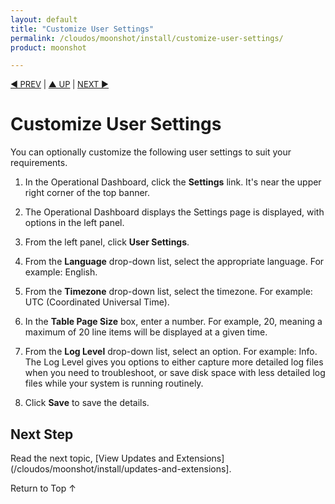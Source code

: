 ```yaml
---
layout: default
title: "Customize User Settings"
permalink: /cloudos/moonshot/install/customize-user-settings/
product: moonshot

---
```



<script> 

function PageRefresh { 
onLoad="window.refresh" 
} 
 
PageRefresh();

</script>


<p style="font-size: small;"> <a href="/cloudos/moonshot/install/license/">&#9664; PREV</a> | <a href="/cloudos/moonshot/install/">&#9650; UP</a> | <a href="/cloudos/moonshot/install/updates-and-extensions/">NEXT &#9654;</a> </p>

# Customize User Settings

You can optionally customize the following user settings to suit your requirements.  

1. In the Operational Dashboard, click the <b>Settings</b> link. It's near the upper right corner of the top banner.

2. The Operational Dashboard displays the Settings page is displayed, with options in the left panel.

3. From the left panel, click <b>User Settings</b>.  

4. From the <b>Language</b> drop-down list, select the appropriate language. For example: English.

5. From the <b>Timezone</b> drop-down list, select the timezone. For example: UTC (Coordinated Universal Time).

6. In the <b>Table Page Size</b> box, enter a number. For example, 20, meaning a maximum of 20 line items will be displayed at a given time.

7. From the <b>Log Level</b> drop-down list, select an option. For example: Info.  The Log Level gives you options to either capture more detailed log files 
when you need to troubleshoot, or save disk space with less detailed log files while your system is running routinely. 

8. Click <b>Save</b> to save the details.


## Next Step

Read the next topic, [View Updates and Extensions](/cloudos/moonshot/install/updates-and-extensions].  

<a href="#top" style="padding:14px 0px 14px 0px; text-decoration: none;"> Return to Top &#8593; </a>

<!-- To request access to the HP Cloud OS for Moonshot Sandbox, see http://www.hp.com/go/cloudos. --> 

